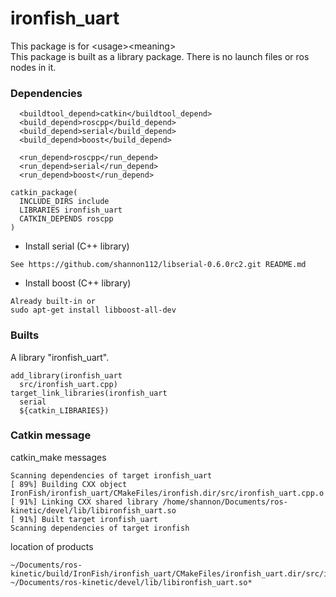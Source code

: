 # ironfish_uart
This package is for \<usage\>\<meaning\>  
This package is built as a library package. There is no launch files or ros nodes in it.  

### Dependencies
```
  <buildtool_depend>catkin</buildtool_depend>
  <build_depend>roscpp</build_depend>
  <build_depend>serial</build_depend>
  <build_depend>boost</build_depend>

  <run_depend>roscpp</run_depend>
  <run_depend>serial</run_depend>
  <run_depend>boost</run_depend>
```
```
catkin_package(
  INCLUDE_DIRS include
  LIBRARIES ironfish_uart
  CATKIN_DEPENDS roscpp
)
```
* Install serial (C++ library)
```
See https://github.com/shannon112/libserial-0.6.0rc2.git README.md
```
* Install boost (C++ library)
```
Already built-in or
sudo apt-get install libboost-all-dev
```

### Builts
A library "ironfish_uart".
```
add_library(ironfish_uart
  src/ironfish_uart.cpp)
target_link_libraries(ironfish_uart
  serial
  ${catkin_LIBRARIES})
```

### Catkin message
catkin_make messages
```
Scanning dependencies of target ironfish_uart
[ 89%] Building CXX object IronFish/ironfish_uart/CMakeFiles/ironfish.dir/src/ironfish_uart.cpp.o
[ 91%] Linking CXX shared library /home/shannon/Documents/ros-kinetic/devel/lib/libironfish_uart.so
[ 91%] Built target ironfish_uart
Scanning dependencies of target ironfish
```
location of products
```
~/Documents/ros-kinetic/build/IronFish/ironfish_uart/CMakeFiles/ironfish_uart.dir/src/ironfish_uart.cpp.o*
~/Documents/ros-kinetic/devel/lib/libironfish_uart.so*
```
